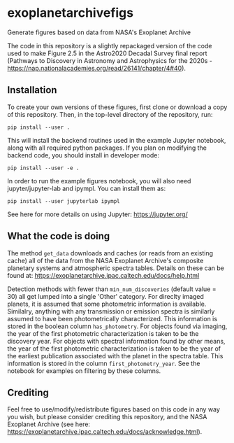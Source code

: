 # exoplanetarchivefigs
Generate figures based on data from NASA's Exoplanet Archive

The code in this repository is a slightly repackaged version of the code used to make Figure 2.5 in the Astro2020 Decadal Survey final report (Pathways to Discovery in Astronomy and Astrophysics for the 2020s - https://nap.nationalacademies.org/read/26141/chapter/4#40).  

## Installation 
To create your own versions of these figures, first clone or download a copy of this repository.  Then, in the top-level directory of the repository, run:

    pip install --user .
   
This will install the backend routines used in the example Jupyter notebook, along with all required python packages.  If you plan on modifying the backend code, you should install in developer mode:

    pip install --user -e .
    
In order to run the example figures notebook, you will also need jupyter/jupyter-lab and ipympl.  You can install them as:

    pip install --user jupyterlab ipympl

See here for more details on using Jupyter: https://jupyter.org/

## What the code is doing

The method `get_data` downloads and caches (or reads from an existing cache) all of the data from the NASA Exoplanet Archive's composite planetary systems and atmospheric spectra tables.  Details on these can be found at: https://exoplanetarchive.ipac.caltech.edu/docs/help.html

Detection methods with fewer than `min_num_discoveries` (default value = 30) all get lumped into a single 'Other' category.  For direclty imaged planets, it is assumed that some photometric information is available.  Similalry, anything with any transmission or emission spectra is similarly assumed to have been photometrically characterized. This information is stored in the boolean column `has_photometry`. For objects found via imaging, the year of the first photometric characterization is taken to be the discovery year.  For objects with spectral information found by other means,  the year of the first photometric characterization is taken to be the year of the earliest publication associated with the planet in the spectra table.  This information is stored in the column `first_photometry_year`.  See the notebook for examples on filtering by these columns.


## Crediting

Feel free to use/modify/redistribute figures based on this code in any way you wish, but please consider crediting this repository, and the NASA Exoplanet Archive (see here: https://exoplanetarchive.ipac.caltech.edu/docs/acknowledge.html). 
